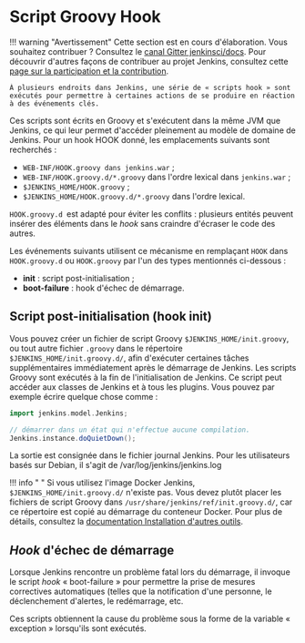 # Script Groovy Hook

!!! warning "Avertissement"
    Cette section est en cours d'élaboration. Vous souhaitez contribuer ? Consultez le [canal Gitter jenkinsci/docs](https://app.gitter.im/#/room/#jenkins/docs:matrix.org). Pour découvrir d'autres façons de contribuer au projet Jenkins, consultez cette [page sur la participation et la contribution](https://www.jenkins.io/participate).

    À plusieurs endroits dans Jenkins, une série de « scripts hook » sont exécutés pour permettre à certaines actions de se produire en réaction à des événements clés.

Ces scripts sont écrits en Groovy et s'exécutent dans la même JVM que Jenkins, ce qui leur permet d'accéder pleinement au modèle de domaine de Jenkins. Pour un hook HOOK donné, les emplacements suivants sont recherchés :

* `WEB-INF/HOOK.groovy dans jenkins.war` ;
* `WEB-INF/HOOK.groovy.d/*.groovy` dans l'ordre lexical dans `jenkins.war` ;
* `$JENKINS_HOME/HOOK.groovy` ;
* `$JENKINS_HOME/HOOK.groovy.d/*.groovy` dans l'ordre lexical.

`HOOK.groovy.d `est adapté pour éviter les conflits : plusieurs entités peuvent insérer des éléments dans le _hook_ sans craindre d'écraser le code des autres.

Les événements suivants utilisent ce mécanisme en remplaçant `HOOK` dans `HOOK.groovy.d` ou `HOOK.groovy` par l'un des types mentionnés ci-dessous :

* **init** : script post-initialisation ;
* **boot-failure** : hook d'échec de démarrage.

## Script post-initialisation (hook init)

Vous pouvez créer un fichier de script Groovy `$JENKINS_HOME/init.groovy`, ou tout autre fichier `.groovy` dans le répertoire `$JENKINS_HOME/init.groovy.d/`, afin d'exécuter certaines tâches supplémentaires immédiatement après le démarrage de Jenkins. Les scripts Groovy sont exécutés à la fin de l'initialisation de Jenkins. Ce script peut accéder aux classes de Jenkins et à tous les plugins. Vous pouvez par exemple écrire quelque chose comme :

``` groovy
import jenkins.model.Jenkins;

// démarrer dans un état qui n'effectue aucune compilation.
Jenkins.instance.doQuietDown();
```

La sortie est consignée dans le fichier journal Jenkins. Pour les utilisateurs basés sur Debian, il s'agit de /var/log/jenkins/jenkins.log

!!! info " "
    Si vous utilisez l'image Docker Jenkins, `$JENKINS_HOME/init.groovy.d/` n'existe pas. Vous devez plutôt placer les fichiers de script Groovy dans `/usr/share/jenkins/ref/init.groovy.d/`, car ce répertoire est copié au démarrage du conteneur Docker. Pour plus de détails, consultez la [documentation Installation d'autres outils](https://github.com/jenkinsci/docker?tab=readme-ov-file#installing-more-tools).

## _Hook_ d'échec de démarrage

Lorsque Jenkins rencontre un problème fatal lors du démarrage, il invoque le script _hook_ « boot-failure » pour permettre la prise de mesures correctives automatiques (telles que la notification d'une personne, le déclenchement d'alertes, le redémarrage, etc.

Ces scripts obtiennent la cause du problème sous la forme de la variable « exception » lorsqu'ils sont exécutés.
